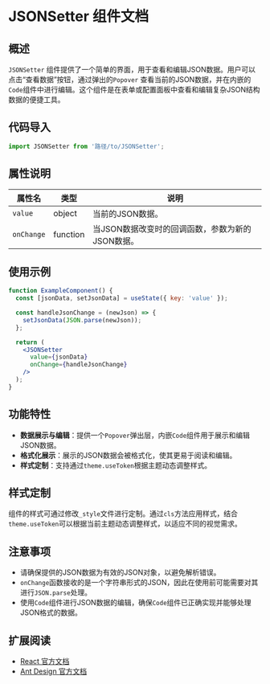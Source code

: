 # JSONSetter 组件文档

## 概述

`JSONSetter` 组件提供了一个简单的界面，用于查看和编辑JSON数据。用户可以点击“查看数据”按钮，通过弹出的`Popover`
查看当前的JSON数据，并在内嵌的`Code`组件中进行编辑。这个组件是在表单或配置面板中查看和编辑复杂JSON结构数据的便捷工具。

## 代码导入

```javascript
import JSONSetter from '路径/to/JSONSetter';
```

## 属性说明

| 属性名        | 类型       | 说明                           |
|------------|----------|------------------------------|
| `value`    | object   | 当前的JSON数据。                   |
| `onChange` | function | 当JSON数据改变时的回调函数，参数为新的JSON数据。 |

## 使用示例

```jsx
function ExampleComponent() {
  const [jsonData, setJsonData] = useState({ key: 'value' });

  const handleJsonChange = (newJson) => {
    setJsonData(JSON.parse(newJson));
  };

  return (
    <JSONSetter
      value={jsonData}
      onChange={handleJsonChange}
    />
  );
}
```

## 功能特性

- **数据展示与编辑**：提供一个`Popover`弹出层，内嵌`Code`组件用于展示和编辑JSON数据。
- **格式化展示**：展示的JSON数据会被格式化，使其更易于阅读和编辑。
- **样式定制**：支持通过`theme.useToken`根据主题动态调整样式。

## 样式定制

组件的样式可通过修改`_style`文件进行定制。通过`cls`方法应用样式，结合`theme.useToken`可以根据当前主题动态调整样式，以适应不同的视觉需求。

## 注意事项

- 请确保提供的JSON数据为有效的JSON对象，以避免解析错误。
- `onChange`函数接收的是一个字符串形式的JSON，因此在使用前可能需要对其进行`JSON.parse`处理。
- 使用`Code`组件进行JSON数据的编辑，确保`Code`组件已正确实现并能够处理JSON格式的数据。

## 扩展阅读

- [React 官方文档](https://reactjs.org/)
- [Ant Design 官方文档](https://ant.design/)
